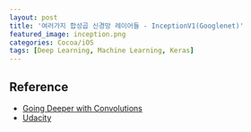 ```yaml
---
layout: post
title: '여러가지 합성곱 신경망 레이어들 - InceptionV1(Googlenet)'
featured_image: inception.png
categories: Cocoa/iOS
tags: [Deep Learning, Machine Learning, Keras]
---
```




## Reference
- [Going Deeper with Convolutions](https://arxiv.org/abs/1409.4842)
- [Udacity](www.udacity.com)
